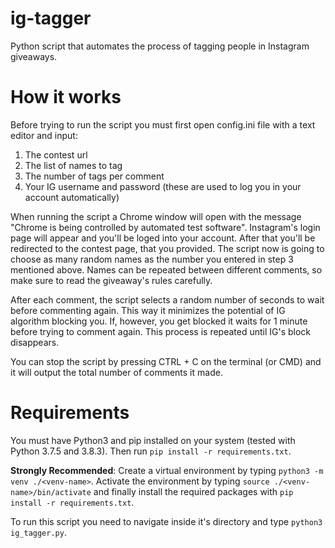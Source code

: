 # ig-tagger
Python script that automates the process of tagging people in Instagram giveaways.

# How it works
Before trying to run the script you must first open config.ini file with a text editor and input:

1. The contest url
2. The list of names to tag
3. The number of tags per comment
4. Your IG username and password (these are used to log you in your account automatically)

When running the script a Chrome window will open with the message "Chrome is being controlled by automated test software". Instagram's login page will appear and you'll be loged into your account. After that you'll be redirected to the contest page, that you provided. The script now is going to choose as many random names as the number you entered in step 3 mentioned above. Names can be repeated between different comments, so make sure to read the giveaway's rules carefully.

After each comment, the script selects a random number of seconds to wait before commenting again. This way it minimizes the potential of IG algorithm blocking you. If, however, you get blocked it waits for 1 minute before trying to comment again. This process is repeated until IG's block disappears.

You can stop the script by pressing CTRL + C on the terminal (or CMD) and it will output the total number of comments it made.

# Requirements
You must have Python3 and pip installed on your system (tested with Python 3.7.5 and 3.8.3). Then run ``` pip install -r requirements.txt ```.

**Strongly Recommended**: 
Create a virtual environment by typing `python3 -m venv ./<venv-name>`. Activate the environment by typing `source ./<venv-name>/bin/activate` and finally install the required packages with `pip install -r requirements.txt`.

To run this script you need to navigate inside it's directory and type ``` python3 ig_tagger.py ```.
